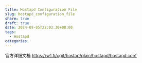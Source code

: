 ```yaml
---
title: Hostapd Configuration File
slug: hostapd_configuration_file
share: true
draft: true
date: 2024-09-05T22:03:30+08:00
tags:
  - Hostapd
categories:
---
```


官方详细文档
https://w1.fi/cgit/hostap/plain/hostapd/hostapd.conf